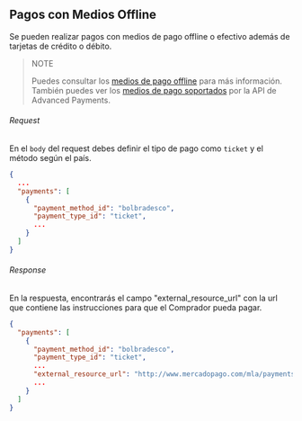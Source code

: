 ## Pagos con Medios Offline

Se pueden realizar pagos con medios de pago offline o efectivo además de tarjetas de crédito o débito.

> NOTE
>
> Puedes consultar los [medios de pago offline](https://www.mercadopago.com.ar/developers/es/guides/payments/api/other-payment-ways) para más información.
> También puedes ver los [medios de pago soportados](/guides/advanced-payments/supported-payment-methods.md) por la API de Advanced Payments.

###### Request
En el `body` del request debes definir el tipo de pago como `ticket` y el método según el país.
```json
{
  ...
  "payments": [
    {
      "payment_method_id": "bolbradesco",
      "payment_type_id": "ticket",
      ...
    }
  ]
}
```

###### Response
En la respuesta, encontrarás el campo "external_resource_url" con la url que contiene las instrucciones para que el Comprador pueda pagar.
```json
{
  "payments": [
    {
      "payment_method_id": "bolbradesco",
      "payment_type_id": "ticket",
      ...
      "external_resource_url": "http://www.mercadopago.com/mla/payments/ticket/helperpayment_id=4265666119&payment_method_reference_id=3575111597&caller_id=121212&hash=87069857reydfhgjhkjliouy7t6rd",
      ...
    }
  ]
}
```